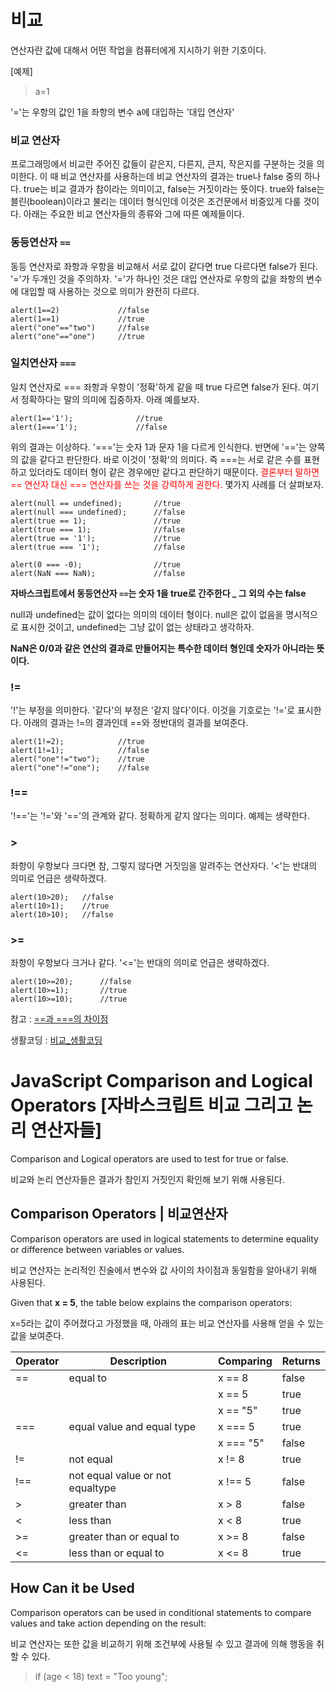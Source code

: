 # 비교

연산자란 값에 대해서 어떤 작업을 컴퓨터에게 지시하기 위한 기호이다.

[예제]
> a=1

'='는 우항의 값인 1을 좌항의 변수 a에 대입하는 '대입 연산자'

### 비교 연산자

프로그래밍에서 비교란 주어진 값들이 같은지, 다른지, 큰지, 작은지를 구분하는 것을 의미한다. 
이 때 비교 연산자를 사용하는데 비교 연산자의 결과는 true나 false 중의 하나다. true는 비교 결과가 참이라는 의미이고, false는 거짓이라는 뜻이다. true와 false는 블린(boolean)이라고 불리는 데이터 형식인데 이것은 조건문에서 비중있게 다룰 것이다. 아래는 주요한 비교 연산자들의 종류와 그에 따른 예제들이다.

### 동등연산자	`==`

동등 연산자로 좌항과 우항을 비교해서 서로 값이 같다면 true 다르다면 false가 된다. '='가 두개인 것을 주의하자. '='가 하나인 것은 대입 연산자로 우항의 값을 좌항의 변수에 대입할 때 사용하는 것으로 의미가 완전히 다르다.

```
alert(1==2)             //false
alert(1==1)             //true
alert("one"=="two")     //false 
alert("one"=="one")     //true
```

### 일치연산자 `===`


일치 연산자로 === 좌항과 우항이 '정확'하게 같을 때 true 다르면 false가 된다. 여기서 정확하다는 말의 의미에 집중하자. 아래 예를보자.

```
alert(1=='1');              //true
alert(1==='1');             //false
```

위의 결과는 이상하다. '==='는 숫자 1과 문자 1을 다르게 인식한다. 반면에 '=='는 양쪽의 값을 같다고 판단한다. 바로 이것이 '정확'의 의미다. 즉 ===는 서로 같은 수를 표현하고 있더라도 데이터 형이 같은 경우에만 같다고 판단하기 때문이다. <span style="color: red">결론부터 말하면 == 연산자 대신 === 연산자를 쓰는 것을 강력하게 권한다.</span> 몇가지 사례를 더 살펴보자.

```
alert(null == undefined);       //true
alert(null === undefined);      //false
alert(true == 1);               //true
alert(true === 1);              //false
alert(true == '1');             //true
alert(true === '1');            //false
 
alert(0 === -0);                //true
alert(NaN === NaN);             //false
```
**자바스크립트에서 동등연산자 `==`는 숫자 1을 true로 간주한다 _ 그 외의 수는 false**

null과 undefined는 값이 없다는 의미의 데이터 형이다. null은 값이 없음을 명시적으로 표시한 것이고, undefined는 그냥 값이 없는 상태라고 생각하자.

**NaN은 0/0과 같은 연산의 결과로 만들어지는 특수한 데이터 형인데 숫자가 아니라는 뜻이다.**

### !=
'!'는 부정을 의미한다. '같다'의 부정은 '같지 않다'이다. 이것을 기호로는 '!='로 표시한다. 아래의 결과는 !=의 결과인데 ==와 정반대의 결과를 보여준다.

```
alert(1!=2);            //true
alert(1!=1);            //false
alert("one"!="two");    //true
alert("one"!="one");    //false
```

### !==

'!=='는 '!='와 '=='의 관계와 같다. 정확하게 같지 않다는 의미다. 예제는 생략한다.

### >
좌항이 우항보다 크다면 참, 그렇지 않다면 거짓임을 알려주는 연산자다. '<'는 반대의 의미로 언급은 생략하겠다.

```
alert(10>20);   //false
alert(10>1);    //true
alert(10>10);   //false
```

### >=
좌항이 우항보다 크거나 같다. '<='는 반대의 의미로 언급은 생략하겠다.
```
alert(10>=20);      //false
alert(10>=1);       //true
alert(10>=10);      //true
```


 참고 : [==과 ===의 차이점](http://dorey.github.io/JavaScript-Equality-Table/)
 
 생활코딩 : [비교_생활코딩](https://opentutorials.org/course/743/4722)




# JavaScript Comparison and Logical Operators  [자바스크립트 비교 그리고 논리 연산자들]

Comparison and Logical operators are used to test for true or false.

비교와 논리 연산자들은 결과가 참인지 거짓인지 확인해 보기 위해 사용된다.




## Comparison Operators | 비교연산자


Comparison operators are used in logical statements to determine equality or difference between variables or values.

비교 연산자는 논리적인 진술에서 변수와 값 사이의 차이점과 동일함을 알아내기 위해 사용된다.

Given that **x = 5**, the table below explains the comparison operators:

x=5라는 값이 주어졌다고 가정했을 때, 아래의 표는 비교 연산자를 사용해 얻을 수 있는 값을 보여준다.

|Operator|Description|Comparing| Returns | 
|-----|----------|-------------|----------|
|		==	| equal to	|	x == 8| false |
|							||	x == 5|	true |
|							||	x == "5"	|true | 
|===| equal value and equal type|x === 5|true
|	|							|x === "5"	|false|
|!=|	not equal|			x != 8	| 		true |
|!==|not equal value or not equaltype|x !== 5|false|
|>	|greater than	| x > 8	|false|
|<	| less than|	x < 8 |	true|
|>= |	greater than or equal to	|x >= 8|false|
|<= |	less than or equal to	|x <= 8| true|

## How Can it be Used

Comparison operators can be used in conditional statements to compare values and take action depending on the result:

비교 연산자는 또한 값을 비교하기 위해 조건부에 사용될 수 있고 결과에 의해 행동을 취할 수 있다. 

>if (age < 18) text = "Too young";


